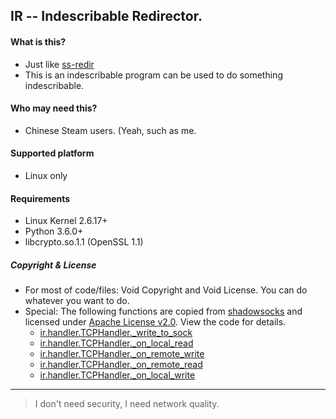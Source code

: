 ## IR -- Indescribable Redirector.

#### What is this?

+ Just like [ss-redir](https://github.com/shadowsocks/shadowsocks-libev#advanced-usage)
+ This is an indescribable program can be used to do something indescribable.

#### Who may need this?

+ Chinese Steam users. (Yeah, such as me.

#### Supported platform

+ Linux only

#### Requirements

+ Linux Kernel 2.6.17+
+ Python 3.6.0+
+ libcrypto.so.1.1 (OpenSSL 1.1)

##### Copyright & License

+ For most of code/files: Void Copyright and Void License. You can do whatever you want to do.
+ Special: The following functions are copied from [shadowsocks](https://github.com/shadowsocks/shadowsocks/blob/master/shadowsocks/tcprelay.py#L110) and licensed under [Apache License v2.0](https://www.apache.org/licenses/LICENSE-2.0). View the code for details.
  * [ir.handler.TCPHandler.\_write\_to\_sock](https://github.com/Mr-indescribable/ir/blob/master/ir/handler.py#L126)
  * [ir.handler.TCPHandler.\_on\_local\_read](https://github.com/Mr-indescribable/ir/blob/master/ir/handler.py#L159)
  * [ir.handler.TCPHandler.\_on\_remote\_write](https://github.com/Mr-indescribable/ir/blob/master/ir/handler.py#L200)
  * [ir.handler.TCPHandler.\_on\_remote\_read](https://github.com/Mr-indescribable/ir/blob/master/ir/handler.py#L219)
  * [ir.handler.TCPHandler.\_on\_local\_write](https://github.com/Mr-indescribable/ir/blob/master/ir/handler.py#L255)

----------------------------

> I don't need security, I need network quality.
